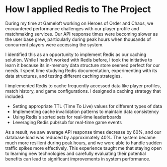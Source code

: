 # How I applied Redis to The Project

During my time at Gameloft working on Heroes of Order and Chaos, we encountered performance challenges with our player profile and matchmaking services. Our API response times were becoming slower as the user base grew, particularly during peak hours when thousands of concurrent players were accessing the system.

I identified this as an opportunity to implement Redis as our caching solution. While I hadn't worked with Redis before, I took the initiative to learn it because its in-memory data structure store seemed perfect for our needs. I spent time studying Redis documentation, experimenting with its data structures, and testing different caching strategies.

I implemented Redis to cache frequently accessed data like player profiles, match history, and game configurations. I designed a caching strategy that included:

* Setting appropriate TTL (Time To Live) values for different types of data
* Implementing cache invalidation patterns to maintain data consistency
* Using Redis's sorted sets for real-time leaderboards
* Leveraging Redis pub/sub for real-time game events

As a result, we saw average API response times decrease by 60%, and our database load was reduced by approximately 40%. The system became much more resilient during peak hours, and we were able to handle sudden traffic spikes more effectively. This experience taught me that staying open to learning new technologies and carefully evaluating their potential benefits can lead to significant improvements in system performance.